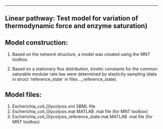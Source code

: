 -------------------------------------------
Linear pathway: Test model for variation of 
 thermodynamic force and enzyme saturation)
-------------------------------------------

Model construction:
-------------------

1. Based on the network structure, a model was created using the MNT toolbox.

2. Based on a stationary flux distribution, kinetic constants for the common 
   saturable modular rate law were determined by elasticity sampling 
   (data in struct 'reference_state' in files .._reference_state). 


Model files:
------------

1. Escherichia_coli_Glycolysis.xml                  SBML file
2. Escherichia_coli_Glycolysis.mat                  MATLAB .mat file (for MNT toolbox)
3. Escherichia_coli_Glycolysis_reference_state.mat  MATLAB .mat file (for MNT toolbox)

